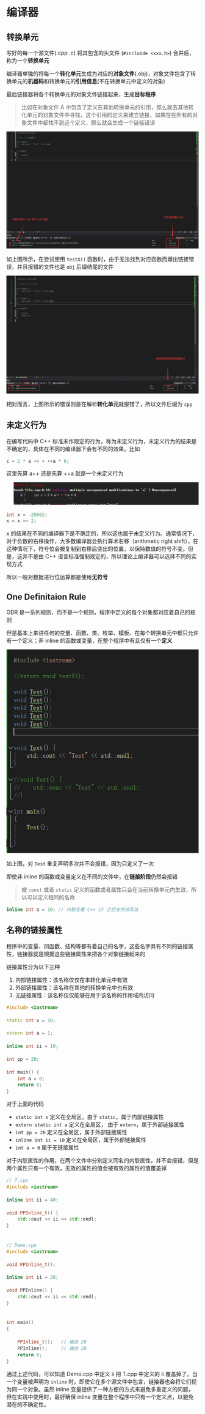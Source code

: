 # 编译器

## 转换单元

写好的每一个源文件(.cpp .c) 将其包含的头文件 (`#incluide <xxx.h>`) 合并后，称为一个**转换单元**

编译器单独的将每一个**转化单元**生成为对应的**对象文件**(.obj)，对象文件包含了转换单元的**机器码**和转换单元的**引用信息**(不在转换单元中定义的对象)

最后链接器将各个转换单元的对象文件链接起来，生成**目标程序**

> 比如在对象文件 A 中包含了定义在其他转换单元的引用，那么就去其他转化单元的对象文件中寻找，这个引用的定义来建立链接，如果在在所有的对象文件中都找不到这个定义，那么就会生成一个链接错误

![](Image/001.png)


如上图所示，在尝试使用 `testX()` 函数时，由于无法找到对应函数而爆出链接错误，并且报错的文件也是 `obj` 后缀结尾的文件

![](Image/002.png)

相对而言，上图所示的错误则是在解析**转化单元**就报错了，所以文件后缀为 `cpp`

## 未定义行为

在编写代码中 C++ 标准未作规定的行为，称为未定义行为，未定义行为的结果是不确定的，具体在不同的编译器下会有不同的效果，比如

```cpp
c = 2 * a ++ + ++a * 6;
```

这里先算 a++ 还是先算 ++a 就是一个未定义行为

![](Image/003.png)

```cpp
int x = -25602;
x = x >> 2;
```

x 的结果在不同的编译器下是不确定的，所以这也属于未定义行为。通常情况下，对于负数的右移操作，大多数编译器会执行算术右移（arithmetic right shift），在这种情况下，符号位会被复制到右移后空出的位置，以保持数值的符号不变。但是，这并不是由 C++ 语言标准强制规定的，所以理论上编译器可以选择不同的实现方式

所以一般对数据进行位运算都是使用**无符号**

## One Definitaion Rule

ODR 是一系列规则，而不是一个规则，程序中定义的每个对象都对应着自己的规则

但是基本上来讲任何的变量、函数、类、枚举、模板、在每个转换单元中都只允许有一个定义；非 inline 的函数或变量，在整个程序中有且仅有一个**定义**

![](Image/004.png)

如上图，对 `Test` 重复声明多次并不会报错，因为只定义了一次   

即使非 inline 的函数或变量定义在不同的文件中，在**链接阶段**仍然会报错

> 被 `const` 或者 `static` 定义的函数或者属性只会在当前转换单元内生效，所以可以定义相同的名称

```cpp
inline int a = 10; // 内联变量 C++ 17 之后支持该写法
```

## 名称的链接属性

程序中的变量、凹函数、结构等都有着自己的名字，这些名字具有不同的链接属性，链接器就是根据这些链接属性来把各个对象链接起来的

链接属性分为以下三种

1. 内部链接属性：该名称仅仅在本转化单元中有效
2. 外部链接属性：该名称在其他的转换单元中也有效
3. 无链接属性：该名称仅仅能够在用于该名称的作用域内访问

```cpp
#include <iostream>

static int x = 10;

extern int a = 1;

inline int ii = 10;

int pp = 20;

int main() {
    int a = 0;
    return 0;
}
```

对于上面的代码

- `static int x` 定义在全局区，由于 `static`，属于内部链接属性
- `extern static int a` 定义在全局区， 由于 `extern`，属于外部链接属性
- `int pp = 20` 定义在全局区，属于外部链接属性
- `inline int ii = 10` 定义在全局区，属于外部链接属性
- `int a = 0` 属于无链接属性

对于内联属性的作用，在两个文件中分别定义同名的内联属性，并不会报错，但是两个属性只有一个有效，无效的属性的值会被有效的属性的值覆盖掉

```cpp
// T.cpp
#include <iostream>

inline int ii = 40;

void PPInline_t() {
	std::cout << ii << std::endl;
}


// Demo.cpp
#include <iostream>

void PPInline_t();

inline int ii = 20;

void PPInline() {
    std::cout << ii << std::endl;
}


int main()
{

    PPInline_t();   // 输出 20
    PPInline();     // 输出 20
    return 0;
}
```

通过上述代码，可以知道 Demo.cpp 中定义 ii 把 T.cpp 中定义的 ii 覆盖掉了。当一个变量被声明为 `inline` 时，即使它在多个源文件中包含，链接器也会将它们视为同一个对象。虽然 inline 变量提供了一种方便的方式来避免多重定义的问题，但在实践中使用时，最好确保 inline 变量在整个程序中只有一个定义点，以避免潜在的不确定性。



